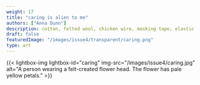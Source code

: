 ```yaml
---
weight: 17
title: "caring is alien to me"
authors: ["Anna Dunn"]
description: cotton, felted wool, chicken wire, masking tape, elastic
draft: false
featuredImage: "/images/issue4/transparent/caring.png"
type: art
---
```


{{< lightbox-img lightbox-id="caring" img-src="/images/issue4/caring.jpg" alt="A person wearing a felt-created flower head. The flower has pale yellow petals." >}}